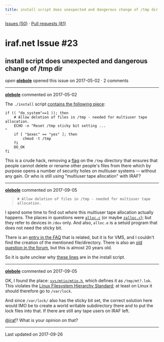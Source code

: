 ```yaml
---
title: install script does unexpected and dangerous change of /tmp dir #23
---
```


[Issues (50)](https://iraf-community.github.io/iraf-v216/issues) · [Pull requests (81)](https://iraf-community.github.io/iraf-v216/issues/pulls)

# iraf.net Issue #23
## install script does unexpected and dangerous change of /tmp dir
*open* **[olebole](https://github.com/olebole)** opened this issue on 2017-05-02 · 2 comments

- - - -

**[olebole](https://github.com/olebole)** commented on 2017-05-02

The `./install` script [contains the following piece](https://github.com/iraf-community/iraf/blob/b16ce716abfe1a06c406a2ffd0eafccada99f49e/install#L1165-L1172):  
```  
if (( "do_system"==1 )); then  
    # Allow deletion of files in /tmp - needed for multiuser tape allocation.  
    ECHO -n "Reset /tmp sticky bit setting ...                              "  
    if [ "$exec" == "yes" ]; then  
        chmod -t /tmp  
    fi  
    DO_OK  
fi  
```  
This is a crude hack, removing a [flag](https://en.wikipedia.org/wiki/Sticky_bit) on the `/tmp` directory that ensures that people cannot delete or rename other people's files from there which by purpose opens a number of security holes on multiuser systems -- without any gain. Or who is still using "multiuser tape allocation" with IRAF?
- - - -

**[olebole](https://github.com/olebole)** commented on 2017-09-05

> ```  
># Allow deletion of files in /tmp - needed for multiuser tape allocation.  
>```  
  
I spend some time to find out _where_ this multiuser tape allocation actually happens. The places in questions were [`alloc.c`](https://github.com/iraf-community/iraf/blob/9590f45760a4791f3305407fb51c87f1282b32be/unix/os/alloc.c) (or maybe [`zalloc.c`](https://github.com/iraf-community/iraf/blob/9590f45760a4791f3305407fb51c87f1282b32be/unix/os/zalloc.c)); but they refer to devices in `/dev` only. And also, `alloc.e` is a setuid program that does not need the sticky bit.  
  
There is an [entry in the FAQ](http://iraf.noao.edu/faq/FAQsec09.html#9011) that is related, but it is for VMS, and I couldn't find the creation of the mentioned file/directory. There is also an [old question in the forum](http://iraf.net/forum/viewtopic.php?showtopic=110948), but this is almost 20 years old.  
  
So it is quite unclear why [these lines](https://github.com/iraf-community/iraf/blob/9590f45760a4791f3305407fb51c87f1282b32be/install#L1165-L1172) are in the install script.
- - - -

**[olebole](https://github.com/olebole)** commented on 2017-09-05

OK, I found the place: [`sys/mtio/mtio.h`](https://github.com/iraf-community/iraf/blob/9590f45760a4791f3305407fb51c87f1282b32be/sys/mtio/mtio.h#L5-L7), which defines it as `/tmp/mt?.lok`. This violates the [Linux Filesystem Hierarchy Standard](http://www.pathname.com/fhs/pub/fhs-2.3.html#VARLOCKLOCKFILES); at least on Linux it should therefore go to `/var/lock`.  
  
And since `/var/lock/` also has the sticky bit set, the correct solution here would IMO be to create a world writable subdirectory there and to put the lock files into that. If there are still any tape users on IRAF left.  
  
[@iraf](https://github.com/iraf)? What is your opinion on that?

- - - -

Last updated on 2017-09-26
